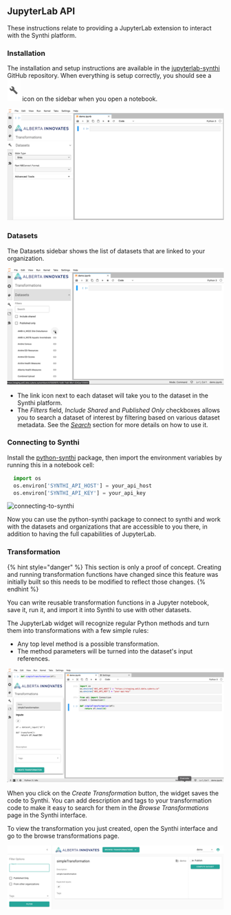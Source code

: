 ##  JupyterLab API

  These instructions relate to providing a JupyterLab extension to interact with the Synthi platform. 

  ### Installation
  
  The installation and setup instructions are available in the [jupyterlab-synthi](https://github.com/cybera/jupyterlab-synthi.git) GitHub repository. When everything is setup correctly, you should see a ![gear](../images/gear.png) icon on the sidebar when you open a notebook.

  ![jupyterlab-widget](../images/jupyterlab-widget.png)

  ### Datasets

  The Datasets sidebar shows the list of datasets that are linked to your organization.

  ![dataset-link](../images/dataset-link.png)

  * The link icon next to each dataset will take you to the dataset in the Synthi platform. 
  * The *Filters* field, *Include Shared* and *Published Only* checkboxes allows you to search a dataset of interest by filtering based on various dataset metadata. See the *[Search](sections/Search.md)* section for more details on how to use it.


  ### Connecting to Synthi

  Install the [python-synthi](sections/PythonAPI.md) package, then import the environment variables by running this in a notebook cell:

  ```python
    import os
    os.environ['SYNTHI_API_HOST'] = your_api_host
    os.environ['SYNTHI_API_KEY'] = your_api_key
  ```

  ![connecting-to-synthi](../images/connecting-to-synthi.png)

  Now you can use the python-synthi package to connect to synthi and work with the datasets and organizations that are accessible to you there, in addition to having the full capabilities of JupyterLab. 


  ### Transformation

  {% hint style="danger" %}
  This section is only a proof of concept. Creating and running transformation functions have changed since this feature was initially built so this needs to be modified to reflect those changes.
  {% endhint %}
  

  You can write reusable transformation functions in a Jupyter notebook, save it, run it, and import it into Synthi to use with other datasets.

  The JupyterLab widget will recognize regular Python methods and turn them into transformations with a few simple rules:
  * Any top level method is a possible transformation.
  * The method parameters will be turned into the dataset's input references.

  ![jupyterlab-transformation](../images/jupyterlab-transformation.png)

  When you click on the *Create Transformation* button, the widget saves the code to Synthi. You can add description and tags to your transformation code to make it easy to search for them in the *Browse Transformations* page in the Synthi interface.

  To view the transformation you just created, open the Synthi interface and go to the browse transformations page.

  ![jupyterlab-browse-transformation](../images/jupyterlab-browse-transformation.png)



  






  
